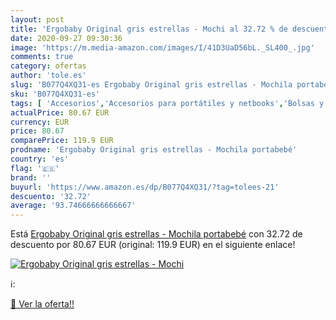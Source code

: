 ```yaml
---
layout: post
title: 'Ergobaby Original gris estrellas - Mochi al 32.72 % de descuento'
date: 2020-09-27 09:30:36
image: 'https://m.media-amazon.com/images/I/41D3UaD56bL._SL400_.jpg'
comments: true
category: ofertas
author: 'tole.es'
slug: 'B077Q4XQ31-es Ergobaby Original gris estrellas - Mochila portabebé'
sku: 'B077Q4XQ31-es'
tags: [ 'Accesorios','Accesorios para portátiles y netbooks','Bolsas y fundas para portátiles y netbooks','Bolígrafos, lápices y útiles de escritura','Equipaje','Informática','Mochilas','Mochilas para portátiles y netbooks','Mochilas tipo casual','Oficina y papelería','Rotuladores permanentes','Rotuladores y subrayadores','mochila', ]
actualPrice: 80.67 EUR
currency: EUR
price: 80.67
comparePrice: 119.9 EUR
prodname: 'Ergobaby Original gris estrellas - Mochila portabebé'
country: 'es'
flag: '🇪🇸'
brand: ''
buyurl: 'https://www.amazon.es/dp/B077Q4XQ31/?tag=tolees-21'
descuento: '32.72'
average: '93.74666666666667'
---
```


Está [Ergobaby Original gris estrellas - Mochila portabebé](https://www.amazon.es/dp/B077Q4XQ31/?tag=tolees-21) con 32.72 de descuento por 80.67 EUR (original: 119.9 EUR) en el siguiente enlace!

[![Ergobaby Original gris estrellas - Mochi](https://m.media-amazon.com/images/I/41D3UaD56bL._SL400_.jpg)](https://www.amazon.es/dp/B077Q4XQ31/?tag=tolees-21)

ℹ️:


[🛒 Ver la oferta!!](https://www.amazon.es/dp/B077Q4XQ31/?tag=tolees-21)
